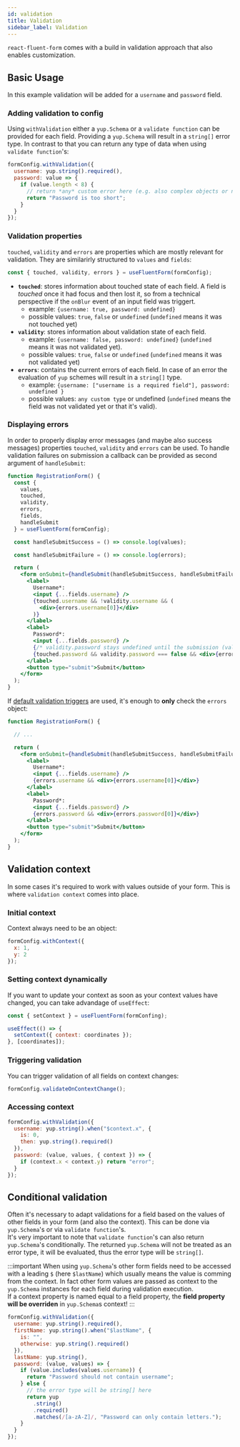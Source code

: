 ```yaml
---
id: validation
title: Validation
sidebar_label: Validation
---
```


`react-fluent-form` comes with a build in validation approach that also enables customization.

## Basic Usage

In this example validation will be added for a `username` and `password` field.

### Adding validation to config

Using `withValidation` either a `yup.Schema` or a `validate function` can be provided for each field. Providing a `yup.Schema` will result in a `string[]` error type. In contrast to that you can return any type of data when using `validate function`'s:

```jsx
formConfig.withValidation({
  username: yup.string().required(),
  password: value => {
    if (value.length < 8) {
      // return *any* custom error here (e.g. also complex objects or numbers)
      return "Password is too short";
    }
  }
});
```

### Validation properties

`touched`, `validity` and `errors` are properties which are mostly relevant for validation. They are similarirly structured to `values` and `fields`:

```jsx
const { touched, validity, errors } = useFluentForm(formConfig);
```

- **`touched`**: stores information about touched state of each field. A field is _touched_ once it had focus and then lost it, so from a technical perspective if the `onBlur` event of an input field was triggert.
  - example: `{username: true, password: undefined}`
  - possible values: `true`, `false` or `undefined` (`undefined` means it was not touched yet)
- **`validity`**: stores information about validation state of each field.
  - example: `{username: false, password: undefined}` (`undefined` means it was not validated yet).
  - possible values: `true`, `false` or `undefined` (`undefined` means it was not validated yet)
- **`errors`**: contains the current errors of each field. In case of an error the evaluation of `yup` schemes will result in a `string[]` type.
  - example: `{username: ["username is a required field"], password: undefined }`
  - possible values: `any custom type` or undefined (`undefined` means the field was not validated yet or that it's valid).

### Displaying errors

In order to properly display error messages (and maybe also success messages) properties `touched`, `validity` and `errors` can be used. To handle validation failures on submission a callback can be provided as second argument of `handleSubmit`:

```jsx {20-22,27-28}
function RegistrationForm() {
  const {
    values,
    touched,
    validity,
    errors,
    fields,
    handleSubmit
  } = useFluentForm(formConfig);

  const handleSubmitSuccess = () => console.log(values);

  const handleSubmitFailure = () => console.log(errors);

  return (
    <form onSubmit={handleSubmit(handleSubmitSuccess, handleSubmitFailure)}>
      <label>
        Username*:
        <input {...fields.username} />
        {touched.username && !validity.username && (
          <div>{errors.username[0]}</div>
        )}
      </label>
      <label>
        Password*:
        <input {...fields.password} />
        {/* validity.password stays undefined until the submission (validateOnSubmitOnly) */}
        {touched.password && validity.password === false && <div>{errors.password[0]}</div>}
      </label>
      <button type="submit">Submit</button>
    </form>
  );
}
```

If [default validation triggers](../api/form-config#validateaftertouchonchange) are used, it's enough to **only** check  the `errors` object:

```jsx {10,15}
function RegistrationForm() {

  // ...

  return (
    <form onSubmit={handleSubmit(handleSubmitSuccess, handleSubmitFailure)}>
      <label>
        Username*:
        <input {...fields.username} />
        {errors.username && <div>{errors.username[0]}</div>}
      </label>
      <label>
        Password*:
        <input {...fields.password} />
        {errors.password && <div>{errors.password[0]}</div>}
      </label>
      <button type="submit">Submit</button>
    </form>
  );
}
```

## Validation context

In some cases it's required to work with values outside of your form.
This is where `validation context` comes into place.

### Initial context

Context always need to be an object:

```jsx
formConfig.withContext({
  x: 1,
  y: 2
});
```

### Setting context dynamically

If you want to update your context as soon as your context values have changed, you can take advandage of `useEffect`:

```jsx
const { setContext } = useFluentForm(formConfing);

useEffect(() => {
  setContext({ context: coordinates });
}, [coordinates]);
```

### Triggering validation

You can trigger validation of all fields on context changes:

```jsx
formConfig.validateOnContextChange();
```

### Accessing context

```jsx
formConfig.withValidation({
  username: yup.string().when("$context.x", {
    is: 0,
    then: yup.string().required()
  }),
  password: (value, values, { context }) => {
    if (context.x < context.y) return "error";
  }
});
```

## Conditional validation

Often it's necessary to adapt validations for a field based on the values of other fields in your form (and also the context). This can be done via `yup.Schema`'s or via `validate function`'s.  
It's very important to note that `validate function`'s can also return `yup.Schema`'s conditionally. The returned `yup.Schema` will not be treated as an error type, it will be evaluated, thus the error type will be `string[]`.

:::important
When using `yup.Schema`'s other form fields need to be accessed with a leading `$` (here `$lastName`) which usually means the value is comming from the context. In fact other form values are passed as context to the `yup.Schema` instances for each field during validation execution.  
If a context property is named equal to a field property, the **field property will be overriden** in `yup.Schema`s context!
:::

```jsx
formConfig.withValidation({
  username: yup.string().required(),
  firstName: yup.string().when("$lastName", {
    is: "",
    otherwise: yup.string().required()
  }),
  lastName: yup.string(),
  password: (value, values) => {
    if (value.includes(values.username)) {
      return "Password should not contain username";
    } else {
      // the error type will be string[] here
      return yup
        .string()
        .required()
        .matches(/[a-zA-Z]/, "Password can only contain letters.");
    }
  }
});
```
